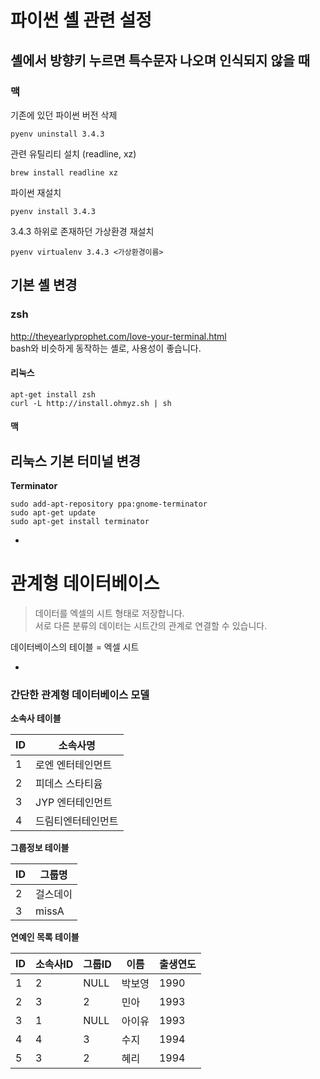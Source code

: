 # 파이썬 셸 관련 설정

## 셸에서 방향키 누르면 특수문자 나오며 인식되지 않을 때

### 맥

기존에 있던 파이썬 버전 삭제

```
pyenv uninstall 3.4.3
```

관련 유틸리티 설치 (readline, xz)

```
brew install readline xz
```

파이썬 재설치

```
pyenv install 3.4.3
```

3.4.3 하위로 존재하던 가상환경 재설치

```
pyenv virtualenv 3.4.3 <가상환경이름>
```

## 기본 셸 변경

### zsh<http://theyearlyprophet.com/love-your-terminal.html>  
bash와 비슷하게 동작하는 셸로, 사용성이 좋습니다.

#### 리눅스

```
apt-get install zsh
curl -L http://install.ohmyz.sh | sh
```

#### 맥



## 리눅스 기본 터미널 변경

**Terminator**

```
sudo add-apt-repository ppa:gnome-terminator
sudo apt-get update
sudo apt-get install terminator
```

-

# 관계형 데이터베이스

> 데이터를 엑셀의 시트 형태로 저장합니다.  
> 서로 다른 분류의 데이터는 시트간의 관계로 연결할 수 있습니다.

데이터베이스의 테이블 = 엑셀 시트

-

### 간단한 관계형 데이터베이스 모델

**소속사 테이블**

ID | 소속사명
--- | ---
1 | 로엔 엔터테인먼트
2 | 피데스 스타티윰
3 | JYP 엔터테인먼트
4 | 드림티엔터테인먼트

**그룹정보 테이블**

ID | 그룹명
--- | ---
2 | 걸스데이
3 | missA


**연예인 목록 테이블**

ID | 소속사ID | 그룹ID | 이름 | 출생연도
--- | --- | --- | --- | ---
1 | 2 | NULL | 박보영 | 1990
2 | 3 | 2 | 민아 | 1993
3 | 1 | NULL | 아이유 | 1993
4 | 4 | 3 | 수지 | 1994
5 | 3 | 2 | 혜리 | 1994
